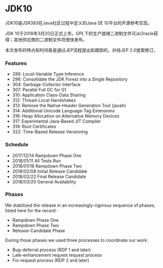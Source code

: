# JDK10

JDK10是JSR383在Java社区过程中定义的Java SE 10平台的开源参考实现。

JDK 10于2018年3月20日正式上市。GPL下的生产就绪二进制文件可从Oracle获得；其他供应商的二进制文件将很快发布。

本次发布的特点和时间表是通过JEP流程提出和跟踪的，并经JEP 2.0提案修订。


### Features
+ 286: Local-Variable Type Inference
+ 296: Consolidate the JDK Forest into a Single Repository
+ 304: Garbage-Collector Interface
+ 307: Parallel Full GC for G1
+ 310: Application Class-Data Sharing
+ 312: Thread-Local Handshakes
+ 313: Remove the Native-Header Generation Tool (javah)
+ 314: Additional Unicode Language-Tag Extensions
+ 316: Heap Allocation on Alternative Memory Devices
+ 317: Experimental Java-Based JIT Compiler
+ 319: Root Certificates
+ 322: Time-Based Release Versioning

### Schedule
+ 2017/12/14		Rampdown Phase One
+ 2018/01/11		All Tests Run
+ 2018/01/18		Rampdown Phase Two
+ 2018/02/08		Initial Release Candidate
+ 2018/02/22		Final Release Candidate
+ 2018/03/20		General Availability

### Phases
We stabilized the release in an increasingly-rigorous sequence of phases, listed here for the record:

+ Rampdown Phase One
+ Rampdown Phase Two
+ Release-Candidate Phase

During those phases we used three processes to coordinate our work:

+ Bug-deferral process (RDP 1 and later)
+ Late-enhancement request request process
+ Fix-request process (RDP 2 and later)